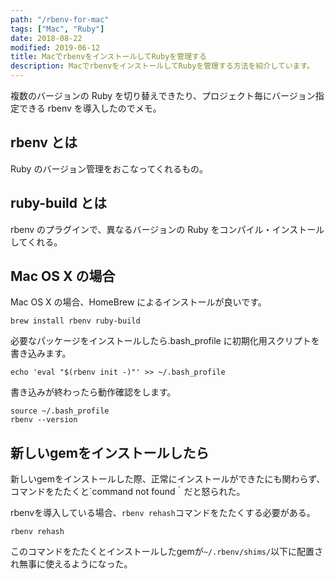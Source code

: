 ```yaml
---
path: "/rbenv-for-mac"
tags: ["Mac", "Ruby"]
date: 2018-08-22
modified: 2019-06-12
title: MacでrbenvをインストールしてRubyを管理する
description: MacでrbenvをインストールしてRubyを管理する方法を紹介しています。
---
```


複数のバージョンの Ruby を切り替えできたり、プロジェクト毎にバージョン指定できる rbenv を導入したのでメモ。

## rbenv とは

Ruby のバージョン管理をおこなってくれるもの。

## ruby-build とは

rbenv のプラグインで、異なるバージョンの Ruby をコンパイル・インストールしてくれる。

## Mac OS X の場合

Mac OS X の場合、HomeBrew によるインストールが良いです。

```shell
brew install rbenv ruby-build
```

必要なパッケージをインストールしたら.bash_profile に初期化用スクリプトを書き込みます。

```shell
echo 'eval "$(rbenv init -)"' >> ~/.bash_profile
```

書き込みが終わったら動作確認をします。

```shell
source ~/.bash_profile
rbenv --version
```

## 新しいgemをインストールしたら
新しいgemをインストールした際、正常にインストールができたにも関わらず、コマンドをたたくと`command not found｀だと怒られた。

rbenvを導入している場合、`rbenv rehash`コマンドをたたくする必要がある。

```
rbenv rehash
```

このコマンドをたたくとインストールしたgemが`~/.rbenv/shims/`以下に配置され無事に使えるようになった。